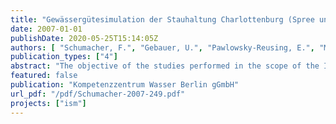 ```yaml
---
title: "Gewässergütesimulation der Stauhaltung Charlottenburg (Spree und Kanäle) unter Berücksichtigung der Mischwasserentlastungen am Beispiel eines Starkregenereignisses im September 2005"
date: 2007-01-01
publishDate: 2020-05-25T15:14:05Z
authors: [ "Schumacher, F.", "Gebauer, U.", "Pawlowsky-Reusing, E.", "Meier, I.", "Schroeder, K.", "Leszinski, M.", "Heinzmann, B." ]
publication_types: ["4"]
abstract: "The objective of the studies performed in the scope of the Integrated Sewage Management (ISM) project on combined sewer overflows in Berlin, Germany was to develop methods that would make it possible to assess wastewater management measures performed under the city’s water management permit as well as more sophisticated strategies (e.g., global real time control) through the application of water body-related criteria. For this purpose, a preliminary study was first performed to characterize the underlying  water body-specific processes and hydraulic, physical, chemical and ecological parameters relevant to the status of Berlin’s surface waters (LESZINSKI et al., 2007a). The second step involved the development of a method for water quality-oriented assessment of wastewater management measures (LESZINSKI ET AL., 2007b). In addition to the already recognized thresholds for dissolved oxygen concentration during continuous, long-term water load conditions, particular focus was placed on formulating requirements for oxygen demand under peak load conditions. Ammonia toxicity due to sewage input, another important stress factor for aquatic ecosystems, was also analyzed and threshold values for both chronic and acute peak ammonia loads were defined. The results of the third phase of this research are described in this report. Two numerical simulation models (for urban drainage networks and surface waters) were combined and the feasibility of the developed method was evaluated based on the case of a combined sewer overflow event documented by the surface water monitoring. The simulations were performed using InfoWorksTM CS hydrological/hydrodynamic urban drainage network modeling software (ISM model) and the GERRIS/HYDRAX/Qsim unsteady ecosystem modeling system. The latter model was developed by the Federal Institute of Hydrology in Koblenz and is used by the Senate Department of Health, Environment and Consumer Protection (SenGesUmV). The present report describes the theoretical principles of the utilized models, the base of data available for analysis of the selected event, and the assumptions made in cases of missing input data for hydraulic modeling as well as for the water quality simulations. The one-dimensional hydraulic modeling results for the branched surface water system of the reach Berlin-Charlottenburg demonstrated that the hydraulic conditions can be simulated with satisfactory accuracy using the current data. In the case of water temperature, it was also possible to achieve a high degree of agreement between the measured and computed values in spite of the lack of highresolution temporal input data from the tributaries (Landwehr Canal, Panke River, BerlinSpandau Ship Canal). However, this was not the case for dissolved oxygen concentration, the main parameter used for evaluation of combined water treatment. The DOC simulations computed using input data based on a monthly sampling interval did not show satisfactory agreement with the online measurements in the water system. Dry-weather biological processes, which were associated with high-level, short-term oxygen enrichment or consumption, could not be depicted in the simulations. After completion of the water quality simulations, the effect of variation of individual input parameters was assessed. This analysis showed that no significant improvement of agreement with the measured values could be achieved by adjusting the assumptions for individual parameters (chlorophyll-a and BSB5). In the case of ammonia, the second most important parameter, the available sampling data from the tributaries in the investigated water system were collected only once a month, if at all. Therefore, it cannot be expected that the temporal distribution of this parameter was correctly reflected by the model. The number of validation measurements taken within the water system was also insufficient. Summarizing the results of the study of the linked urban drainage/surface water quality model, which was tested for the first time, it can be concluded that InfoWorks CS and GERRIS/HYRDRAX/Qsim provide problem-oriented simulation tools for reaching the objective of ISM study of assessing various scenarios for reduction of impacts from combined sewer overflows. By contrast, the available data are deficient and do not allow to adjust and calibrate the models to meet the specific needs of this task, particularly in light of the fact that short-term effects of combined sewer overflows are to be analyzed."
featured: false
publication: "Kompetenzzentrum Wasser Berlin gGmbH"
url_pdf: "/pdf/Schumacher-2007-249.pdf"
projects: ["ism"]
---
```


